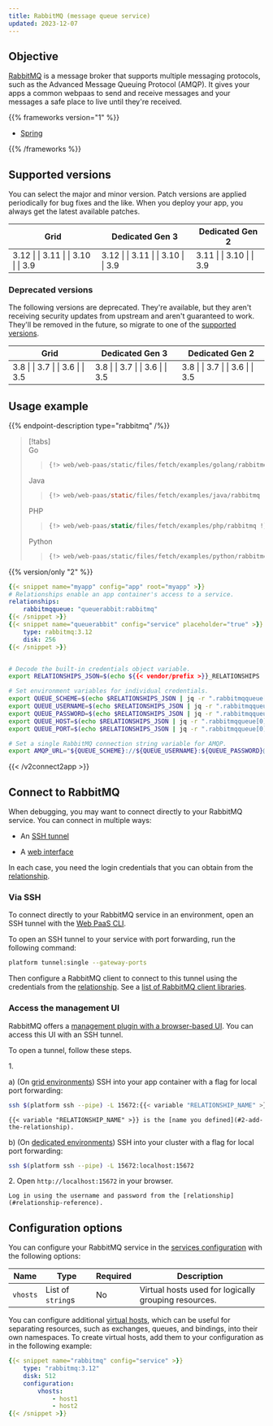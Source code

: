 ```yaml
---
title: RabbitMQ (message queue service)
updated: 2023-12-07
---
```



## Objective  

[RabbitMQ](../../https:/https:-/www.rabbitmq.com/documentation) is a message broker
that supports multiple messaging protocols, such as the Advanced Message Queuing Protocol (AMQP).
It gives your apps a common webpaas to send and receive messages
and your messages a safe place to live until they're received.

{{% frameworks version="1" %}}

- [Spring](../add-services-guides/spring/rabbitmq)


{{% /frameworks %}}

## Supported versions

You can select the major and minor version. Patch versions are applied periodically for bug fixes and the like. When you deploy your app, you always get the latest available patches.




<table>
    <thead>
        <tr>
            <th>Grid</th>
            <th>Dedicated Gen 3</th>
            <th>Dedicated Gen 2</th>
        </tr>
    </thead>
    <tbody>
        <tr>
            <td>3.12 |  
|  3.11 |  
|  3.10 |  
|  3.9</td>
            <td>3.12 |  
|  3.11 |  
|  3.10 |  
|  3.9</td>
            <td>3.11 |  
|  3.10 |  
|  3.9</thd>
        </tr>
    </tbody>
</table>



### Deprecated versions
 The following versions are deprecated. They're available, but they aren't receiving security updates from upstream and aren't guaranteed to work. They'll be removed in the future, so migrate to one of the [supported versions](#supported-versions).




<table>
    <thead>
        <tr>
            <th>Grid</th>
            <th>Dedicated Gen 3</th>
            <th>Dedicated Gen 2</th>
        </tr>
    </thead>
    <tbody>
        <tr>
            <td>3.8 |  
|  3.7 |  
|  3.6 |  
|  3.5</td>
            <td>3.8 |  
|  3.7 |  
|  3.6 |  
|  3.5</td>
            <td>3.8 |  
|  3.7 |  
|  3.6 |  
|  3.5</thd>
        </tr>
    </tbody>
</table>



## Usage example

{{% endpoint-description type="rabbitmq" /%}}

<!-- Version 1: Codetabs using config reader + examples.docs.platform.sh -->
> [!tabs]      
> Go     
>> ``` go     
>> {!> web/web-paas/static/files/fetch/examples/golang/rabbitmq !}  
>> ```     
> Java     
>> ``` java     
>> {!> web/web-paas/static/files/fetch/examples/java/rabbitmq !}  
>> ```     
> PHP     
>> ``` php     
>> {!> web/web-paas/static/files/fetch/examples/php/rabbitmq !}  
>> ```     
> Python     
>> ``` python     
>> {!> web/web-paas/static/files/fetch/examples/python/rabbitmq !}  
>> ```     

<!-- Version 2: .environment shortcode + context -->
{{% version/only "2" %}}

```yaml 
{{< snippet name="myapp" config="app" root="myapp" >}}
# Relationships enable an app container's access to a service.
relationships:
    rabbitmqqueue: "queuerabbit:rabbitmq"
{{< /snippet >}}
{{< snippet name="queuerabbit" config="service" placeholder="true" >}}
    type: rabbitmq:3.12
    disk: 256
{{< /snippet >}}
```

```json  

```  

```bash {location="myapp/.environment"}
# Decode the built-in credentials object variable.
export RELATIONSHIPS_JSON=$(echo ${{< vendor/prefix >}}_RELATIONSHIPS | base64 --decode)

# Set environment variables for individual credentials.
export QUEUE_SCHEME=$(echo $RELATIONSHIPS_JSON | jq -r ".rabbitmqqueue[0].scheme")
export QUEUE_USERNAME=$(echo $RELATIONSHIPS_JSON | jq -r ".rabbitmqqueue[0].username")
export QUEUE_PASSWORD=$(echo $RELATIONSHIPS_JSON | jq -r ".rabbitmqqueue[0].password")
export QUEUE_HOST=$(echo $RELATIONSHIPS_JSON | jq -r ".rabbitmqqueue[0].host")
export QUEUE_PORT=$(echo $RELATIONSHIPS_JSON | jq -r ".rabbitmqqueue[0].port")

# Set a single RabbitMQ connection string variable for AMQP.
export AMQP_URL="${QUEUE_SCHEME}://${QUEUE_USERNAME}:${QUEUE_PASSWORD}@${QUEUE_HOST}:${QUEUE_PORT}/"
```

{{< /v2connect2app >}}



## Connect to RabbitMQ

When debugging, you may want to connect directly to your RabbitMQ service.
You can connect in multiple ways:

- An [SSH tunnel](#via-ssh)

- A [web interface](#access-the-management-ui)


In each case, you need the login credentials that you can obtain from the [relationship](#relationship-reference).

### Via SSH

To connect directly to your RabbitMQ service in an environment,
open an SSH tunnel with the [Web PaaS CLI](../add-services-administration/cli).

To open an SSH tunnel to your service with port forwarding,
run the following command:

```bash
platform tunnel:single --gateway-ports
```

Then configure a RabbitMQ client to connect to this tunnel using the credentials from the [relationship](#relationship-reference).
See a [list of RabbitMQ client libraries](../../https:/https:-/www.rabbitmq.com/devtools).

### Access the management UI

RabbitMQ offers a [management plugin with a browser-based UI](../../https:/https:-/www.rabbitmq.com/management).
You can access this UI with an SSH tunnel.

To open a tunnel, follow these steps.



1\.  

   a) (On [grid environments](/glossary.md#grid)) SSH into your app container with a flag for local port forwarding:

```bash
ssh $(platform ssh --pipe) -L 15672:{{< variable "RELATIONSHIP_NAME" >}}.internal:15672
```

    {{< variable "RELATIONSHIP_NAME" >}} is the [name you defined](#2-add-the-relationship).

   b) (On [dedicated environments](/glossary.html#dedicated-gen-2)) SSH into your cluster with a flag for local port forwarding:

```bash
ssh $(platform ssh --pipe) -L 15672:localhost:15672
```



2\.  Open `http://localhost:15672` in your browser.

    Log in using the username and password from the [relationship](#relationship-reference).

## Configuration options

You can configure your RabbitMQ service in the [services configuration](#1-configure-the-service) with the following options:

| Name     | Type              | Required | Description                                          |
|----------|-------------------|----------|------------------------------------------------------|
| `vhosts` | List of `string`s | No       | Virtual hosts used for logically grouping resources. |

You can configure additional [virtual hosts](../../https:/https:-/www.rabbitmq.com/vhosts),
which can be useful for separating resources, such as exchanges, queues, and bindings, into their own namespaces.
To create virtual hosts, add them to your configuration as in the following example:


<!-- Version 1 -->

```yaml {configFile="services"}
{{< snippet name="rabbitmq" config="service" >}}
    type: "rabbitmq:3.12"
    disk: 512
    configuration:
        vhosts:
            - host1
            - host2
{{< /snippet >}}
```



